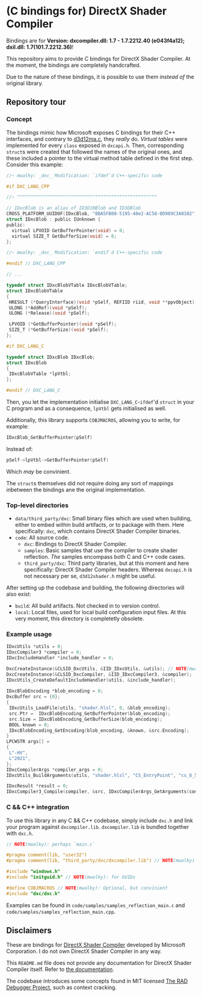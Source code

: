 # (C bindings for) DirectX Shader Compiler

Bindings are for **Version: dxcompiler.dll: 1.7 - 1.7.2212.40 (e043f4a12); dxil.dll: 1.7(101.7.2212.36)**!

This repository aims to provide C bindings for DirectX Shader Compiler. At the
moment, the bindings are completely handcrafted.

Due to the nature of these bindings, it is possible to use them _instead of_
the original library.

## Repository tour

### Concept

The bindings mimic how Microsoft exposes C bindings for their C++ interfaces,
and contrary to [d3d12ma.c](https://github.com/milliewalky/d3d12ma.c), they
_really_ do. _Virtual tables_ were implemented for every `class` exposed in
`dxcapi.h`. Then, corresponding `struct`s were created that followed the names
of the original ones, and these included a pointer to the virtual method table
defined in the first step. Consider this example:
```c
//~ mwalky: _dxc_ Modification: `ifdef`d C++-specific code

#if DXC_LANG_CPP

//~ ^^^^^^^^^^^^^^^^^^^^^^^^^^^^^^^^^^^^^^^^^^^^^^^^^^^^

// IDxcBlob is an alias of ID3D10Blob and ID3DBlob
CROSS_PLATFORM_UUIDOF(IDxcBlob, "8BA5FB08-5195-40e2-AC58-0D989C3A0102")
struct IDxcBlob : public IUnknown {
public:
  virtual LPVOID GetBufferPointer(void) = 0;
  virtual SIZE_T GetBufferSize(void) = 0;
};

//~ mwalky: _dxc_ Modification: `endif`d C++-specific code

#endif // DXC_LANG_CPP

// ...

typedef struct IDxcBlobVTable IDxcBlobVTable;
struct IDxcBlobVTable
{
 HRESULT (*QueryInterface)(void *pSelf, REFIID riid, void **ppvObject);
 ULONG (*AddRef)(void *pSelf);
 ULONG (*Release)(void *pSelf);

 LPVOID (*GetBufferPointer)(void *pSelf);
 SIZE_T (*GetBufferSize)(void *pSelf);
};

#if DXC_LANG_C

typedef struct IDxcBlob IDxcBlob;
struct IDxcBlob
{
 IDxcBlobVTable *lpVtbl;
};

#endif // DXC_LANG_C
```
Then, you let the implementation initialise `DXC_LANG_C`-`ifdef`'d `struct` in
your C program and as a consequence, `lpVtbl` gets initialised as well.

Additionally, this library supports `COBJMACROS`, allowing you to write, for
example:
```c
IDxcBlob_GetBufferPointer(pSelf)
```
Instead of:
```c
pSelf->lpVtbl->GetBufferPointer(pSelf)
```
Which _may_ be convinient.

The `struct`s themselves did not require doing any sort of mappings inbetween
the bindings ane the original implementation.

### Top-level directories

- `data/third_party/dxc`: Small binary files which are used when building,
  either to embed within build artifacts, or to package with them. Here
  specifically: `dxc`, which contains DirectX Shader Compiler binaries.
- `code`: All source code.
  - `dxc`: Bindings to DirectX Shader Compiler.
  - `samples`: Basic samples that use the compiler to create shader reflection.
    _The_ samples encompass both C and C++ code cases.
  - `third_party/dxc`: Third party libraries, but at this moment and here
    specifically: DirectX Shader Compiler headers. Whereas `dxcapi.h` is not
    necessary per se, `d3d12shader.h` might be useful.

After setting up the codebase and building, the following directories will
also exist:

- `build`: All build artifacts. Not checked in to version control.
- `local`: Local files, used for local build configuration input files.
  At this very moment, this directory is completetly obsolete.

### Example usage

```c
IDxcUtils *utils = 0;
IDxcCompiler3 *compiler = 0;
IDxcIncludeHandler *include_handler = 0;

DxcCreateInstance(&CLSID_DxcUtils, &IID_IDxcUtils, &utils); // NOTE(mwalky): or `(void **)(&<var>)` 
DxcCreateInstance(&CLSID_DxcCompiler, &IID_IDxcCompiler3, &compiler);
IDxcUtils_CreateDefaultIncludeHandler(utils, &include_handler);
 
IDxcBlobEncoding *blob_encoding = 0; 
DxcBuffer src = {0};
{
 IDxcUtils_LoadFile(utils, "shader.hlsl", 0, &blob_encoding);
 src.Ptr =  IDxcBlobEncoding_GetBufferPointer(blob_encoding);
 src.Size = IDxcBlobEncoding_GetBufferSize(blob_encoding);
 BOOL known = 0;
 IDxcBlobEncoding_GetEncoding(blob_encoding, &known, &src.Encoding);
}
LPCWSTR args[] =
{
 L"-HV",
 L"2021",
};
IDxcCompilerArgs *compiler_args = 0;
IDxcUtils_BuildArguments(utils, "shader.hlsl", "CS_EntryPoint", "cs_6_5", args, _countof(args), 0, 0, &compiler_args);

IDxcResult *result = 0;
IDxcCompiler3_Compile(compiler, &src, IDxcCompilerArgs_GetArguments(compiler_args), IDxcCompilerArgs_GetCount(compiler_args), include_handler, &IID_IDxcResult, &result);
```

### C && C++ integration

To use this library in any C && C++ codebase, simply include `dxc.h` and link
your program against `dxcompiler.lib`. `dxcompiler.lib` is bundled together
with `dxc.h`.
```c
// NOTE(mwalky): perhaps `main.c`

#pragma comment(lib, "user32")
#pragma comment(lib, "third_party/dxc/dxcompiler.lib") // NOTE(mwalky) provided by dxc, bundled with the code in this repository

#include "windows.h"
#include "initguid.h" // NOTE(mwalky): for GUIDs

#define COBJMACROS // NOTE(mwalky): Optional, but convinient
#include "dxc/dxc.h"

```
Examples can be found in `code/samples/samples_reflection_main.c` and
`code/samples/samples_reflection_main.cpp`.

## Disclaimers

These are bindings for [DirectX Shader Compiler](https://github.com/microsoft/DirectXShaderCompiler)
developed by Microsoft Corporation. I do not own DirectX Shader Compiler in any
way.

This `README.md` file does not provide any documentation for
DirectX Shader Compiler itself. Refer to [the documentation](https://github.com/microsoft/DirectXShaderCompiler/tree/main/docs).

The codebase introduces some concepts found in MIT licensed
[The RAD Debugger Project](https://github.com/EpicGamesExt/raddebugger), such
as context cracking.
